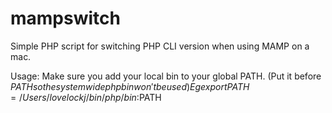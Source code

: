 # mampswitch
Simple PHP script for switching PHP CLI version when using MAMP on a mac.

Usage: Make sure you add your local bin to your global PATH. (Put it before $PATH so the system wide php bin won't be used)
Eg export PATH=/Users/lovelockj/bin/php/bin:$PATH
